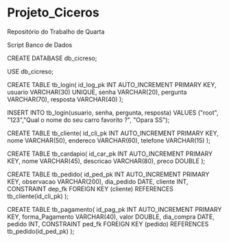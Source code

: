 # Projeto_Ciceros
 Repositório do Trabalho de Quarta

Script Banco de Dados

CREATE DATABASE db_cicreso;

USE db_cicreso;

CREATE TABLE tb_login(
	id_log_pk INT AUTO_INCREMENT PRIMARY KEY,
    usuario VARCHAR(30) UNIQUE,
    senha VARCHAR(20),
    pergunta VARCHAR(70),
    resposta VARCHAR(40)
);

INSERT INTO tb_login(usuario, senha, pergunta, resposta) VALUES ("root", "123","Qual o nome do seu carro favorito ?", "Opara SS");


CREATE TABLE tb_cliente(
	id_cli_pk INT AUTO_INCREMENT PRIMARY KEY,
    nome VARCHAR(50),
	endereco VARCHAR(60),
    telefone VARCHAR(15)
);

CREATE TABLE tb_cardapio(
	id_car_pk INT AUTO_INCREMENT PRIMARY KEY,
    nome VARCHAR(45),
    descricao VARCHAR(80),
	preco DOUBLE
);

CREATE TABLE tb_pedido(
	id_ped_pk INT AUTO_INCREMENT PRIMARY KEY,
	observacao VARCHAR(200),
    dia_pedido DATE,
    cliente INT,
    CONSTRAINT dep_fk FOREIGN KEY (cliente) REFERENCES tb_cliente(id_cli_pk)
);

CREATE TABLE tb_pagamento(
	id_pag_pk INT AUTO_INCREMENT PRIMARY KEY,
    forma_Pagamento VARCHAR(40),
    valor DOUBLE,
    dia_compra DATE,
    pedido INT,
    CONSTRAINT ped_fk FOREIGN KEY (pedido) REFERENCES tb_pedido(id_ped_pk)
);


